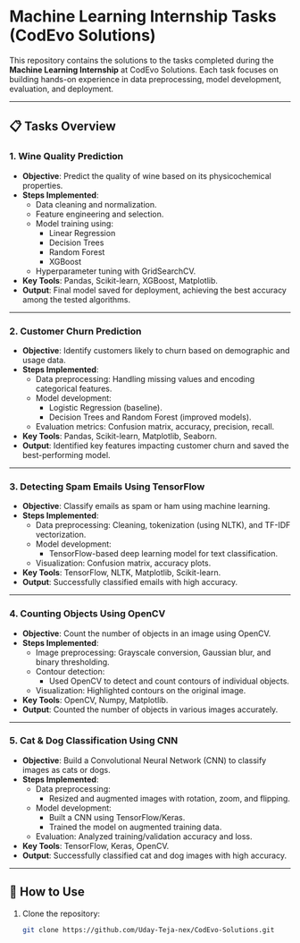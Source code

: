 # Machine Learning Internship Tasks (CodEvo Solutions)

This repository contains the solutions to the tasks completed during the **Machine Learning Internship** at CodEvo Solutions. Each task focuses on building hands-on experience in data preprocessing, model development, evaluation, and deployment.

---

## 📋 Tasks Overview

### 1. Wine Quality Prediction
- **Objective**: Predict the quality of wine based on its physicochemical properties.
- **Steps Implemented**:
  - Data cleaning and normalization.
  - Feature engineering and selection.
  - Model training using:
    - Linear Regression
    - Decision Trees
    - Random Forest
    - XGBoost
  - Hyperparameter tuning with GridSearchCV.
- **Key Tools**: Pandas, Scikit-learn, XGBoost, Matplotlib.
- **Output**: Final model saved for deployment, achieving the best accuracy among the tested algorithms.

---

### 2. Customer Churn Prediction
- **Objective**: Identify customers likely to churn based on demographic and usage data.
- **Steps Implemented**:
  - Data preprocessing: Handling missing values and encoding categorical features.
  - Model development:
    - Logistic Regression (baseline).
    - Decision Trees and Random Forest (improved models).
  - Evaluation metrics: Confusion matrix, accuracy, precision, recall.
- **Key Tools**: Pandas, Scikit-learn, Matplotlib, Seaborn.
- **Output**: Identified key features impacting customer churn and saved the best-performing model.

---

### 3. Detecting Spam Emails Using TensorFlow
- **Objective**: Classify emails as spam or ham using machine learning.
- **Steps Implemented**:
  - Data preprocessing: Cleaning, tokenization (using NLTK), and TF-IDF vectorization.
  - Model development:
    - TensorFlow-based deep learning model for text classification.
  - Visualization: Confusion matrix, accuracy plots.
- **Key Tools**: TensorFlow, NLTK, Matplotlib, Scikit-learn.
- **Output**: Successfully classified emails with high accuracy.

---

### 4. Counting Objects Using OpenCV
- **Objective**: Count the number of objects in an image using OpenCV.
- **Steps Implemented**:
  - Image preprocessing: Grayscale conversion, Gaussian blur, and binary thresholding.
  - Contour detection:
    - Used OpenCV to detect and count contours of individual objects.
  - Visualization: Highlighted contours on the original image.
- **Key Tools**: OpenCV, Numpy, Matplotlib.
- **Output**: Counted the number of objects in various images accurately.

---

### 5. Cat & Dog Classification Using CNN
- **Objective**: Build a Convolutional Neural Network (CNN) to classify images as cats or dogs.
- **Steps Implemented**:
  - Data preprocessing:
    - Resized and augmented images with rotation, zoom, and flipping.
  - Model development:
    - Built a CNN using TensorFlow/Keras.
    - Trained the model on augmented training data.
  - Evaluation: Analyzed training/validation accuracy and loss.
- **Key Tools**: TensorFlow, Keras, OpenCV.
- **Output**: Successfully classified cat and dog images with high accuracy.

---

## 🚀 How to Use
1. Clone the repository:
   ```bash
   git clone https://github.com/Uday-Teja-nex/CodEvo-Solutions.git
